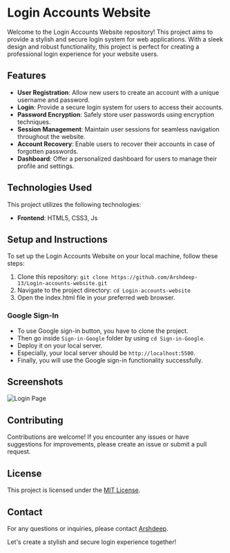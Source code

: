# Login Accounts Website

Welcome to the Login Accounts Website repository! This project aims to provide a stylish and secure login system for web applications. With a sleek design and robust functionality, this project is perfect for creating a professional login experience for your website users.

## Features

- **User Registration**: Allow new users to create an account with a unique username and password.
- **Login**: Provide a secure login system for users to access their accounts.
- **Password Encryption**: Safely store user passwords using encryption techniques.
- **Session Management**: Maintain user sessions for seamless navigation throughout the website.
- **Account Recovery**: Enable users to recover their accounts in case of forgotten passwords.
- **Dashboard**: Offer a personalized dashboard for users to manage their profile and settings.

## Technologies Used

This project utilizes the following technologies:

- **Frontend**: HTML5, CSS3, Js

## Setup and Instructions

To set up the Login Accounts Website on your local machine, follow these steps:

1. Clone this repository: `git clone https://github.com/Arshdeep-13/Login-accounts-website.git`
2. Navigate to the project directory: `cd Login-accounts-website`
3. Open the index.html file in your preferred web browser.

### Google Sign-In
- To use Google sign-in button, you have to clone the project.
- Then go inside `Sign-in-Google` folder by using `cd Sign-in-Google`.
- Deploy it on your local server.
- Especially, your local server should be `http://localhost:5500`.
- Finally, you will use the Google sign-in functionality successfully.

## Screenshots

![Login Page](https://github.com/Arshdeep-13/Login-accounts-website/assets/108752646/d6c6b673-99f6-4514-bf70-f5cb7103fbec)

## Contributing

Contributions are welcome! If you encounter any issues or have suggestions for improvements, please create an issue or submit a pull request.

## License

This project is licensed under the [MIT License](LICENSE).

## Contact

For any questions or inquiries, please contact [Arshdeep](mailto:arshdeeprooprai@gmail.com).

Let's create a stylish and secure login experience together!
